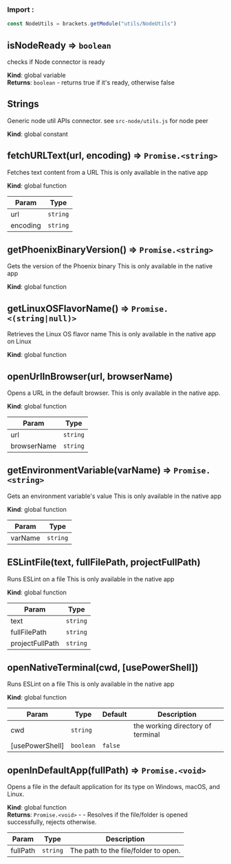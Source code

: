 ### Import :
```js
const NodeUtils = brackets.getModule("utils/NodeUtils")
```

<a name="isNodeReady"></a>

## isNodeReady ⇒ <code>boolean</code>
checks if Node connector is ready

**Kind**: global variable  
**Returns**: <code>boolean</code> - returns true if it's ready, otherwise false  
<a name="Strings"></a>

## Strings
Generic node util APIs connector. see `src-node/utils.js` for node peer

**Kind**: global constant  
<a name="fetchURLText"></a>

## fetchURLText(url, encoding) ⇒ <code>Promise.&lt;string&gt;</code>
Fetches text content from a URL
This is only available in the native app

**Kind**: global function  

| Param | Type |
| --- | --- |
| url | <code>string</code> | 
| encoding | <code>string</code> | 

<a name="getPhoenixBinaryVersion"></a>

## getPhoenixBinaryVersion() ⇒ <code>Promise.&lt;string&gt;</code>
Gets the version of the Phoenix binary
This is only available in the native app

**Kind**: global function  
<a name="getLinuxOSFlavorName"></a>

## getLinuxOSFlavorName() ⇒ <code>Promise.&lt;(string\|null)&gt;</code>
Retrieves the Linux OS flavor name
This is only available in the native app on Linux

**Kind**: global function  
<a name="openUrlInBrowser"></a>

## openUrlInBrowser(url, browserName)
Opens a URL in the default browser.
This is only available in the native app.

**Kind**: global function  

| Param | Type |
| --- | --- |
| url | <code>string</code> | 
| browserName | <code>string</code> | 

<a name="getEnvironmentVariable"></a>

## getEnvironmentVariable(varName) ⇒ <code>Promise.&lt;string&gt;</code>
Gets an environment variable's value
This is only available in the native app

**Kind**: global function  

| Param | Type |
| --- | --- |
| varName | <code>string</code> | 

<a name="ESLintFile"></a>

## ESLintFile(text, fullFilePath, projectFullPath)
Runs ESLint on a file
This is only available in the native app

**Kind**: global function  

| Param | Type |
| --- | --- |
| text | <code>string</code> | 
| fullFilePath | <code>string</code> | 
| projectFullPath | <code>string</code> | 

<a name="openNativeTerminal"></a>

## openNativeTerminal(cwd, [usePowerShell])
Runs ESLint on a file
This is only available in the native app

**Kind**: global function  

| Param | Type | Default | Description |
| --- | --- | --- | --- |
| cwd | <code>string</code> |  | the working directory of terminal |
| [usePowerShell] | <code>boolean</code> | <code>false</code> |  |

<a name="openInDefaultApp"></a>

## openInDefaultApp(fullPath) ⇒ <code>Promise.&lt;void&gt;</code>
Opens a file in the default application for its type on Windows, macOS, and Linux.

**Kind**: global function  
**Returns**: <code>Promise.&lt;void&gt;</code> - - Resolves if the file/folder is opened successfully, rejects otherwise.  

| Param | Type | Description |
| --- | --- | --- |
| fullPath | <code>string</code> | The path to the file/folder to open. |


